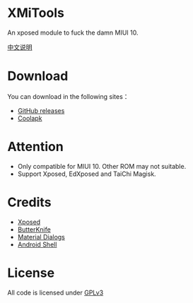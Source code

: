 # XMiTools
An xposed module to fuck the damn MIUI 10.

[中文说明](/README-CN.md)
# Download
You can download in the following sites：
- [GitHub releases](https://github.com/tianma8023/FuckMiui/releases)
- [Coolapk](https://www.coolapk.com/apk/com.tianma.fuckmiui)

# Attention
- Only compatible for MIUI 10. Other ROM may not suitable. 
- Support Xposed, EdXposed and TaiChi Magisk.

# Credits
- [Xposed](https://github.com/rovo89/Xposed)
- [ButterKnife](https://github.com/JakeWharton/butterknife)
- [Material Dialogs](https://github.com/afollestad/material-dialogs)
- [Android Shell](https://github.com/jaredrummler/AndroidShell)

# License
All code is licensed under [GPLv3](https://www.gnu.org/licenses/gpl-3.0.txt)
